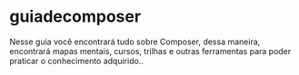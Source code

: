 # guiadecomposer
Nesse guia você encontrará tudo sobre Composer, dessa maneira, encontrará mapas mentais, cursos, trilhas e outras ferramentas para poder praticar o conhecimento adquirido..
